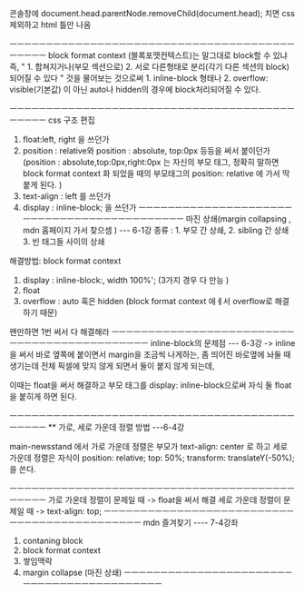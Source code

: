 콘솔창에
document.head.parentNode.removeChild(document.head); 치면
css제외하고 html 틀만 나옴

ㅡㅡㅡㅡㅡㅡㅡㅡㅡㅡㅡㅡㅡㅡㅡㅡㅡㅡㅡㅡㅡㅡㅡㅡㅡㅡㅡㅡㅡㅡㅡㅡㅡㅡㅡㅡㅡㅡㅡㅡㅡㅡㅡㅡ
block format context (블록포맷컨텍스트)는 말그대로 block할 수 있냐 즉,
" 1. 합쳐지거나(부모 섹션으로) 2. 서로 다른형태로 분리(각기 다른 섹션의 block) 되어질 수 있다 "
것을 물어보는 것으로써 1. inline-block 형태나 2. overflow: visible(기본값) 이 아닌 auto나 hidden의
경우에 block처리되어질 수 있다.

ㅡㅡㅡㅡㅡㅡㅡㅡㅡㅡㅡㅡㅡㅡㅡㅡㅡㅡㅡㅡㅡㅡㅡㅡㅡㅡㅡㅡㅡㅡㅡㅡㅡㅡㅡㅡㅡㅡㅡㅡㅡㅡㅡㅡ
css 구조 편집

1. float:left, right 을 쓰던가
2. position : relative와 position : absolute, top:0px 등등을 써서 붙이던가
   (position : absolute,top:0px,right:0px 는 자신의 부모 태그, 정확히 말하면 block format context 화 되었을 때의 부모태그의
   position: relative 에 가서 딱 붙게 된다. )
3. text-align : left 를 쓰던가
4. display : inline-block; 을 쓰던가
   ㅡㅡㅡㅡㅡㅡㅡㅡㅡㅡㅡㅡㅡㅡㅡㅡㅡㅡㅡㅡㅡㅡㅡㅡㅡㅡㅡㅡㅡㅡㅡㅡㅡㅡㅡㅡㅡㅡㅡㅡㅡㅡㅡ
   마진 상쇄(margin collapsing , mdn 홈페이지 가서 찾으셈 ) --- 6-1강
   종류 : 1. 부모 간 상쇄, 2. sibling 간 상쇄 3. 빈 태그들 사이의 상쇄

해결방법: block format context

1. display : inline-block:, width 100%'; (3가지 경우 다 만능 )
2. float
3. overflow : auto 혹은 hidden
   (block format context 에ㅔ서 overflow로 해결하기 때문)

왠만하면 1번 써서 다 해결해라
ㅡㅡㅡㅡㅡㅡㅡㅡㅡㅡㅡㅡㅡㅡㅡㅡㅡㅡㅡㅡㅡㅡㅡㅡㅡㅡㅡㅡㅡㅡㅡㅡㅡㅡㅡㅡㅡㅡㅡㅡㅡㅡㅡㅡ
inline-block의 문제점 --- 6-3강
-> inline을 써서 바로 옆쪽에 붙이면서 margin을 조금씩 나게하는, 좀 띄어진 바로옆에 놔둘 때 생기는데
전체 픽셀에 맞지 않게 되면서 둘이 붙지 않게 되는데,

이때는 float을 써서 해결하고
부모 태그를 display: inline-block으로써 자식 둘 float을 붙히게 하면 된다.

ㅡㅡㅡㅡㅡㅡㅡㅡㅡㅡㅡㅡㅡㅡㅡㅡㅡㅡㅡㅡㅡㅡㅡㅡㅡㅡㅡㅡㅡㅡㅡㅡㅡㅡㅡㅡㅡㅡㅡㅡㅡㅡㅡㅡ
\*\* 가로, 세로 가운데 정렬 방법 ---6-4강

main-newsstand 에서
가로 가운데 정렬은 부모가 text-align: center 로 하고
세로 가운데 정렬은 자식이
position: relative;
top: 50%;
transform: translateY(-50%); 을 쓴다.

ㅡㅡㅡㅡㅡㅡㅡㅡㅡㅡㅡㅡㅡㅡㅡㅡㅡㅡㅡㅡㅡㅡㅡㅡㅡㅡㅡㅡㅡㅡㅡㅡㅡㅡㅡㅡㅡㅡㅡㅡㅡㅡㅡㅡ
가로 가운데 정렬이 문제일 때 -> float을 써서 해결
세로 가운데 정렬이 문제일 때 -> text-align: top;
ㅡㅡㅡㅡㅡㅡㅡㅡㅡㅡㅡㅡㅡㅡㅡㅡㅡㅡㅡㅡㅡㅡㅡㅡㅡㅡㅡㅡㅡㅡㅡㅡㅡㅡㅡㅡㅡㅡㅡㅡㅡㅡㅡㅡ
mdn 즐겨찾기 ---- 7-4강좌

1. contaning block
2. block format context
3. 쌓임맥락
4. margin collapse (마진 상쇄)
   ㅡㅡㅡㅡㅡㅡㅡㅡㅡㅡㅡㅡㅡㅡㅡㅡㅡㅡㅡㅡㅡㅡㅡㅡㅡㅡㅡㅡㅡㅡㅡㅡㅡㅡㅡㅡㅡㅡㅡㅡㅡㅡ

